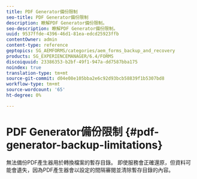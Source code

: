 ```yaml
---
title: PDF Generator備份限制
seo-title: PDF Generator備份限制
description: 瞭解PDF Generator備份限制。
seo-description: 瞭解PDF Generator備份限制。
uuid: 9537ffde-4396-46d1-81ea-edcd25923ffb
contentOwner: admin
content-type: reference
geptopics: SG_AEMFORMS/categories/aem_forms_backup_and_recovery
products: SG_EXPERIENCEMANAGER/6.4/FORMS
discoiquuid: 23386353-b2bf-49f1-947a-dd7587bba175
noindex: true
translation-type: tm+mt
source-git-commit: d04e08e105bba2e6c92d93bcb58839f1b5307bd8
workflow-type: tm+mt
source-wordcount: '65'
ht-degree: 0%

---
```



# PDF Generator備份限制 {#pdf-generator-backup-limitations}

無法備份PDF產生器用於轉換檔案的暫存目錄。 即使服務會正確還原，但資料可能會遺失，因為PDF產生器會以設定的間隔審閱並清除暫存目錄的內容。
